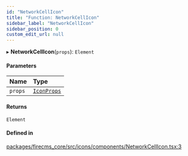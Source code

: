 ```yaml
---
id: "NetworkCellIcon"
title: "Function: NetworkCellIcon"
sidebar_label: "NetworkCellIcon"
sidebar_position: 0
custom_edit_url: null
---
```


▸ **NetworkCellIcon**(`props`): `Element`

#### Parameters

| Name | Type |
| :------ | :------ |
| `props` | [`IconProps`](../types/IconProps.md) |

#### Returns

`Element`

#### Defined in

[packages/firecms_core/src/icons/components/NetworkCellIcon.tsx:3](https://github.com/FireCMSco/firecms/blob/d45f3739/packages/firecms_core/src/icons/components/NetworkCellIcon.tsx#L3)
